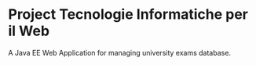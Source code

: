 # Project Tecnologie Informatiche per il Web

A Java EE Web Application for managing university exams database.
